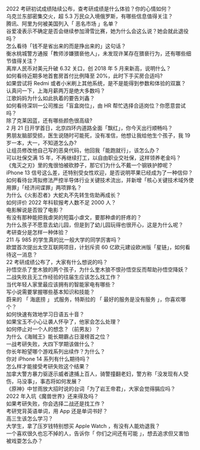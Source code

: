 2022 考研初试成绩陆续公布，查考研成绩是什么体验？你的心情如何？  
乌克兰东部密集交火，超 5.3 万民众入境俄罗斯，有哪些信息值得关注？  
腾讯、阿里为何被美国列入「 恶名市场 」名单？  
谷爱凌表示不确定是否会继续参加滑雪比赛，她为什么会这么说？她会就此退役吗？  
怎么看待「钱不是省出来的而是挣出来的」这句话？  
衡水桃城警方通报「教师涉嫌猥亵他人」，未发现许某存在猥亵行为，还有哪些细节值得关注？  
离岸人民币对美元升破 6.32 关口，创 2018 年 5 月来新高，说明什么？  
如何看待近期多地首套房首付比例降至 20%，此时下手买房合适吗?  
如果尝试将 Redmi 或者小米刷上其他系统，是不是能得到参数和体验的双赢？  
认真问一下，上海月薪两万是绝大多数吗？  
江歌妈妈为什么如此执着的要告刘鑫？  
如何看待深圳一公司推出「盲盒岗位」，由 HR 帮忙选择合适岗位？你愿意尝试吗？  
除了克莱因蓝，还有哪些颜色很高级?  
2 月 21 日开学首日，北京四环内道路全面「飘红」，你今天出行顺畅吗？  
男朋友脑部受损，医生说随时可能死，没有准信，他想让我给他生个孩子，我 19 岁一本，大一，不知道怎么办?  
让组员修改他自己写的恶臭代码，他回我「能跑就行」，该怎么办？  
可以社保交满 15 年，不再继续打工，以自由职业交社保，这样领养老金吗？  
《鬼灭之刃》里的鬼很怕被砍脖子，那它们为什么不戴一个钢铁护脖呢？  
iPhone 13 信号这么差，还特别受女性欢迎，是否说明苹果已经成为了一种信仰？  
如何看待台湾拟修法严控半导体行业关键技术流出，并新增「核心关键技术域外使用罪」「经济间谍罪」两项罪名？  
为什么《火影忍者》大蛇丸不先转生佐助再成长？  
如何评价 2022 年科软报考人数不足 2000 人？  
电影解说是否毁了电影？  
有没有那种能把我虐哭的短篇小虐文，要那种虐的肝疼的？  
为什么孩子不愿意去幼儿园，但是到了幼儿园玩得也很开心，这是为什么呢？  
考研查分是怎样一种体验？  
211 与 985 的学生真的比一般大学的同学厉害吗？  
欧盟首次提出太空互联网项目，计划斥资 60 亿欧元建设欧洲版「星链」，如何看待这一消息？  
22 考研成绩公布了，大家有什么想说的吗？  
孙悟空杀了奎木狼的两个孩子，为什么奎木狼不恨孙悟空反而帮助孙悟空降妖？  
二战失败且无工作经验的往届生应该怎么找工作？  
当代年轻人家里最应该拥有的智能家电有哪些？  
写小说需要掌握哪些基本知识和技能？  
蔚来的 「 海底捞 」 式服务，特斯拉的 「 最好的服务是没有服务 」，你喜欢哪个？  
如何快速有效地学习日语五十音？  
如果宝玉不小心让袭人怀孕了，他家会怎么处理？  
如何停止对一个人的想念？（前男友）？  
为什么《海贼王》能长期霸占日漫榜首之位？  
一战考研失败，大四下学期该做什么？  
你长年盼望哪个游戏系列出续作？为什么？  
你对 iPhone 14 系列有什么期待吗？  
怎么样才能接受考研失败这个结果？  
加拿大警方暴力驱逐示威者逮捕上百人，骑警撞翻老妇，警方称「没发现有人受伤，马没事」，事态将如何发展？  
《原神》中甘雨放大招时说的台词「为了岩王帝君」，大家会觉得膈应吗？  
2022 年入坑《魔兽世界》还来得及吗？  
如果考研失败，你会选择二战还是找工作？  
考研党背英语单词，用 App 还是单词书好？  
高三生该怎么学习？  
大学生，拿了压岁钱特别想买 Apple Watch ，有没有人能劝退我？  
一个喜欢很久也忘不掉的人，告诉你「 你们之间还有可能 」，想去追求但又害怕被戏耍怎么办？  
